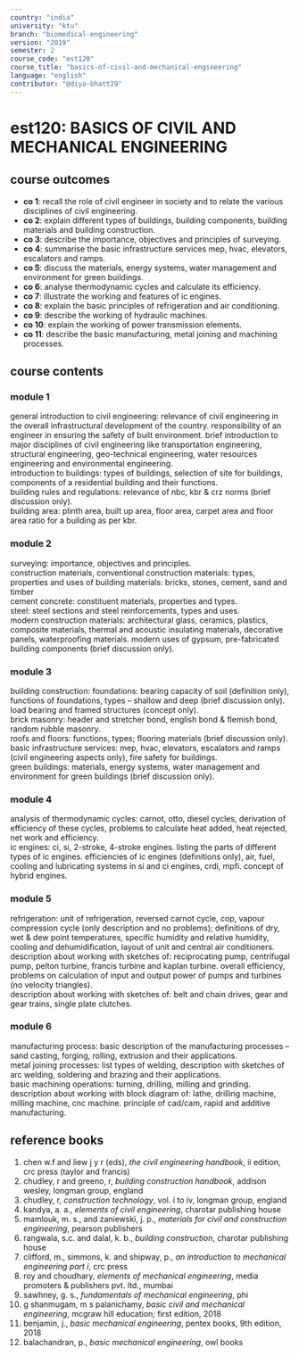 ```yaml
---
country: "india"
university: "ktu"
branch: "biomedical-engineering"
version: "2019"
semester: 2
course_code: "est120"
course_title: "basics-of-civil-and-mechanical-engineering"
language: "english"
contributor: "@diya-bhatt29"
---
```


# est120: BASICS OF CIVIL AND MECHANICAL ENGINEERING

## course outcomes

- **co 1**: recall the role of civil engineer in society and to relate the various disciplines of civil engineering.  
- **co 2**: explain different types of buildings, building components, building materials and building construction.  
- **co 3**: describe the importance, objectives and principles of surveying.  
- **co 4**: summarise the basic infrastructure services mep, hvac, elevators, escalators and ramps.  
- **co 5**: discuss the materials, energy systems, water management and environment for green buildings.  
- **co 6**: analyse thermodynamic cycles and calculate its efficiency.  
- **co 7**: illustrate the working and features of ic engines.  
- **co 8**: explain the basic principles of refrigeration and air conditioning.  
- **co 9**: describe the working of hydraulic machines.  
- **co 10**: explain the working of power transmission elements.  
- **co 11**: describe the basic manufacturing, metal joining and machining processes.  

## course contents

### module 1  
general introduction to civil engineering: relevance of civil engineering in the overall infrastructural development of the country. responsibility of an engineer in ensuring the safety of built environment. brief introduction to major disciplines of civil engineering like transportation engineering, structural engineering, geo-technical engineering, water resources engineering and environmental engineering.  
introduction to buildings: types of buildings, selection of site for buildings, components of a residential building and their functions.  
building rules and regulations: relevance of nbc, kbr & crz norms (brief discussion only).  
building area: plinth area, built up area, floor area, carpet area and floor area ratio for a building as per kbr.  

### module 2  
surveying: importance, objectives and principles.  
construction materials, conventional construction materials: types, properties and uses of building materials: bricks, stones, cement, sand and timber  
cement concrete: constituent materials, properties and types.  
steel: steel sections and steel reinforcements, types and uses.  
modern construction materials: architectural glass, ceramics, plastics, composite materials, thermal and acoustic insulating materials, decorative panels, waterproofing materials. modern uses of gypsum, pre-fabricated building components (brief discussion only).  

### module 3  
building construction: foundations: bearing capacity of soil (definition only), functions of foundations, types – shallow and deep (brief discussion only). load bearing and framed structures (concept only).  
brick masonry: header and stretcher bond, english bond & flemish bond, random rubble masonry.  
roofs and floors: functions, types; flooring materials (brief discussion only).  
basic infrastructure services: mep, hvac, elevators, escalators and ramps (civil engineering aspects only), fire safety for buildings.  
green buildings: materials, energy systems, water management and environment for green buildings (brief discussion only).  

### module 4  
analysis of thermodynamic cycles: carnot, otto, diesel cycles, derivation of efficiency of these cycles, problems to calculate heat added, heat rejected, net work and efficiency.  
ic engines: ci, si, 2-stroke, 4-stroke engines. listing the parts of different types of ic engines. efficiencies of ic engines (definitions only), air, fuel, cooling and lubricating systems in si and ci engines, crdi, mpfi. concept of hybrid engines.  

### module 5  
refrigeration: unit of refrigeration, reversed carnot cycle, cop, vapour compression cycle (only description and no problems); definitions of dry, wet & dew point temperatures, specific humidity and relative humidity, cooling and dehumidification, layout of unit and central air conditioners.  
description about working with sketches of: reciprocating pump, centrifugal pump, pelton turbine, francis turbine and kaplan turbine. overall efficiency, problems on calculation of input and output power of pumps and turbines (no velocity triangles).  
description about working with sketches of: belt and chain drives, gear and gear trains, single plate clutches.  

### module 6  
manufacturing process: basic description of the manufacturing processes – sand casting, forging, rolling, extrusion and their applications.  
metal joining processes: list types of welding, description with sketches of arc welding, soldering and brazing and their applications.  
basic machining operations: turning, drilling, milling and grinding.  
description about working with block diagram of: lathe, drilling machine, milling machine, cnc machine. principle of cad/cam, rapid and additive manufacturing.  

## reference books

1. chen w.f and liew j y r (eds), *the civil engineering handbook*, ii edition, crc press (taylor and francis)  
2. chudley, r and greeno, r, *building construction handbook*, addison wesley, longman group, england  
3. chudley, r, *construction technology*, vol. i to iv, longman group, england  
4. kandya, a. a., *elements of civil engineering*, charotar publishing house  
5. mamlouk, m. s., and zaniewski, j. p., *materials for civil and construction engineering*, pearson publishers  
6. rangwala, s.c. and dalal, k. b., *building construction*, charotar publishing house  
7. clifford, m., simmons, k. and shipway, p., *an introduction to mechanical engineering part i*, crc press  
8. roy and choudhary, *elements of mechanical engineering*, media promoters & publishers pvt. ltd., mumbai  
9. sawhney, g. s., *fundamentals of mechanical engineering*, phi  
10. g shanmugam, m s palanichamy, *basic civil and mechanical engineering*, mcgraw hill education; first edition, 2018  
11. benjamin, j., *basic mechanical engineering*, pentex books, 9th edition, 2018  
12. balachandran, p., *basic mechanical engineering*, owl books  
